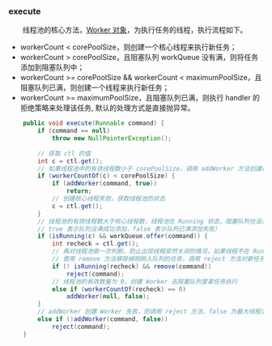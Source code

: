 ### execute
　　线程池的核心方法，[Worker 对象]()，为执行任务的线程，执行流程如下。

- workerCount < corePoolSize，则创建一个核心线程来执行新任务；
- workerCount > corePoolSize，且阻塞队列 workQueue 没有满，则将任务添加到阻塞队列中；
- workerCount >= corePoolSize && workerCount < maximumPoolSize，且阻塞队列已满，则创建一个线程来执行新任务；
- workerCount >= maximumPoolSize，且阻塞队列已满，则执行 handler 的拒绝策略来处理该任务, 默认的处理方式是直接抛异常。

```java
    public void execute(Runnable command) {
        if (command == null)
            throw new NullPointerException();
        
        // 获取 ctl 的值
        int c = ctl.get();
        // 如果线程池中的有效线程数小于 corePoolSize，调用 addWorker 方法创建核心线程来执行任务，直接返回
        if (workerCountOf(c) < corePoolSize) {
            if (addWorker(command, true))
                return;
            // 创建核心线程失败，获取线程池的状态
            c = ctl.get();
        }
        // 线程池的有效线程数大于核心线程数，线程池在 Running 状态，阻塞队列也没满（使用 offer 方法来判断，
        // true 表示队列没满成功添加，false 表示队列已满添加失败）
        if (isRunning(c) && workQueue.offer(command)) {
            int recheck = ctl.get();
            // 再对线程池做一次判断，防止出现线程突然关闭的情况，如果线程不在 Running 状态，
            // 使用 remove 方法移除掉刚刚入队列的任务，调用 reject 方法对新任务执行该拒绝策略
            if (! isRunning(recheck) && remove(command))
                reject(command);
            // 线程池的有效数量为 0，创建 Worker 去阻塞队列里拿任务执行
            else if (workerCountOf(recheck) == 0)
                addWorker(null, false);
        }
        // addWorker 创建 Worker 失败，则调用 reject 方法，false 为最大线程池的大小
        else if (!addWorker(command, false))
            reject(command);
    }
```